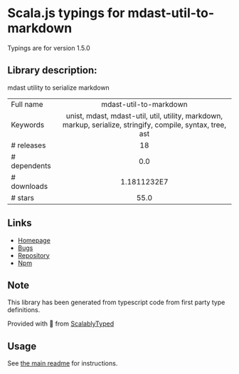 
# Scala.js typings for mdast-util-to-markdown

Typings are for version 1.5.0

## Library description:
mdast utility to serialize markdown

|                    |                 |
| ------------------ | :-------------: |
| Full name          | mdast-util-to-markdown |
| Keywords           | unist, mdast, mdast-util, util, utility, markdown, markup, serialize, stringify, compile, syntax, tree, ast |
| # releases         | 18 |
| # dependents       | 0.0 |
| # downloads        | 1.1811232E7 |
| # stars            | 55.0 |

## Links
- [Homepage](https://github.com/syntax-tree/mdast-util-to-markdown#readme)
- [Bugs](https://github.com/syntax-tree/mdast-util-to-markdown/issues)
- [Repository](https://github.com/syntax-tree/mdast-util-to-markdown)
- [Npm](https://www.npmjs.com/package/mdast-util-to-markdown)
    


## Note
This library has been generated from typescript code from first party type definitions.

Provided with :purple_heart: from [ScalablyTyped](https://github.com/oyvindberg/ScalablyTyped)

## Usage
See [the main readme](../../readme.md) for instructions.


